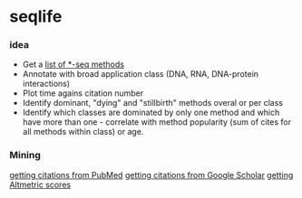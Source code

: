 seqlife
=======

### idea
- Get a [list of *-seq methods](https://liorpachter.wordpress.com/seq/)
- Annotate with broad application class (DNA, RNA, DNA-protein interactions)
- Plot time agains citation number
- Identify dominant, "dying" and "stillbirth" methods overal or per class
- Identify which classes are dominated by only one method and which have more than one - correlate with method popularity (sum of cites for all methods within class) or age.

### Mining
[getting citations from PubMed](http://biopython.org/DIST/docs/api/Bio.Entrez-module.html)
[getting citations from Google Scholar](https://github.com/ckreibich/scholar.py)
[getting Altmetric scores](https://github.com/CenterForOpenScience/PyAltmetric)
